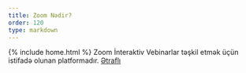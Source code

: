 ```yaml
---
title: Zoom Nədir?
order: 120
type: markdown
---
```

{% include home.html %}
Zoom İnteraktiv Vebinarlar təşkil etmək üçün istifadə olunan platformadır.
[Ətraflı](https://zoom.us/)
